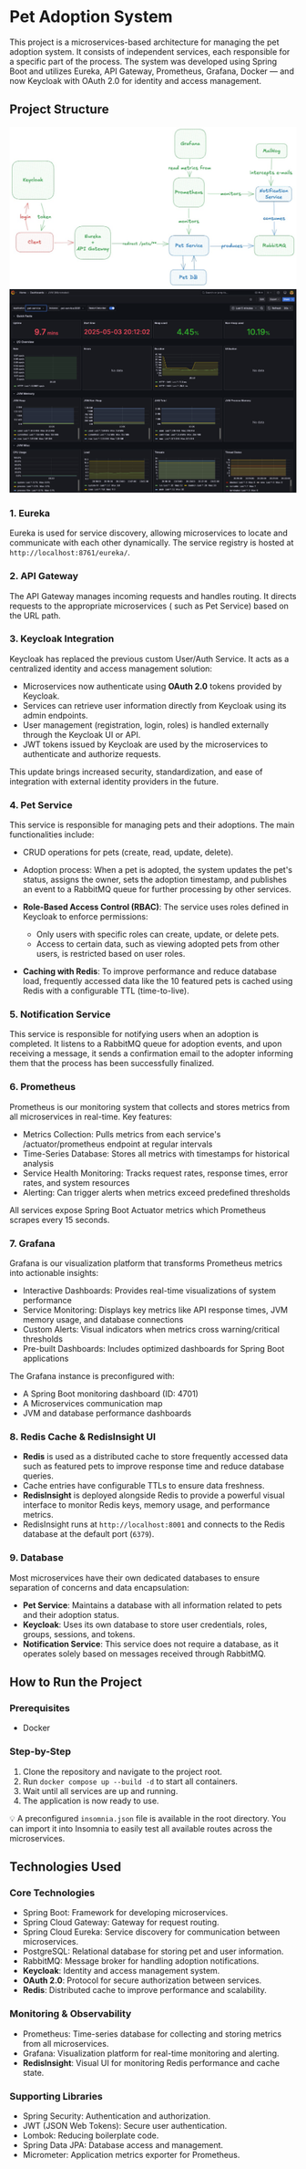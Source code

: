 # Pet Adoption System

This project is a microservices-based architecture for managing the pet adoption system. It consists of independent
services, each responsible for a specific part of the process. The system was developed using Spring Boot and utilizes
Eureka, API Gateway, Prometheus, Grafana, Docker — and now Keycloak with OAuth 2.0 for identity and access management.

## Project Structure

![Application Architecture Diagram](./assets/diagram.jpeg)
![Dashboard](./assets/dashboard.png)

### 1. Eureka

Eureka is used for service discovery, allowing microservices to locate and communicate with each other dynamically. The service registry is hosted at `http://localhost:8761/eureka/`.

### 2. API Gateway

The API Gateway manages incoming requests and handles routing. It directs requests to the appropriate microservices (
such as Pet Service) based on the URL path.

### 3. Keycloak Integration

Keycloak has replaced the previous custom User/Auth Service. It acts as a centralized identity and access management
solution:

* Microservices now authenticate using **OAuth 2.0** tokens provided by Keycloak.
* Services can retrieve user information directly from Keycloak using its admin endpoints.
* User management (registration, login, roles) is handled externally through the Keycloak UI or API.
* JWT tokens issued by Keycloak are used by the microservices to authenticate and authorize requests.

This update brings increased security, standardization, and ease of integration with external identity providers in the
future.

### 4. Pet Service

This service is responsible for managing pets and their adoptions. The main functionalities include:

* CRUD operations for pets (create, read, update, delete).
* Adoption process: When a pet is adopted, the system updates the pet's status, assigns the owner, sets the adoption
  timestamp, and publishes an event to a RabbitMQ queue for further processing by other services.
* **Role-Based Access Control (RBAC)**: The service uses roles defined in Keycloak to enforce permissions:

  * Only users with specific roles can create, update, or delete pets.
  * Access to certain data, such as viewing adopted pets from other users, is restricted based on user roles.

* **Caching with Redis**: To improve performance and reduce database load, frequently accessed data like the 10 featured
  pets is cached using Redis with a configurable TTL (time-to-live).

### 5. Notification Service

This service is responsible for notifying users when an adoption is completed. It listens to a RabbitMQ queue for
adoption events, and upon receiving a message, it sends a confirmation email to the adopter informing them that the
process has been successfully finalized.

### 6. Prometheus

Prometheus is our monitoring system that collects and stores metrics from all microservices in real-time. Key features:

* Metrics Collection: Pulls metrics from each service's /actuator/prometheus endpoint at regular intervals
* Time-Series Database: Stores all metrics with timestamps for historical analysis
* Service Health Monitoring: Tracks request rates, response times, error rates, and system resources
* Alerting: Can trigger alerts when metrics exceed predefined thresholds

All services expose Spring Boot Actuator metrics which Prometheus scrapes every 15 seconds.

### 7. Grafana

Grafana is our visualization platform that transforms Prometheus metrics into actionable insights:

* Interactive Dashboards: Provides real-time visualizations of system performance
* Service Monitoring: Displays key metrics like API response times, JVM memory usage, and database connections
* Custom Alerts: Visual indicators when metrics cross warning/critical thresholds
* Pre-built Dashboards: Includes optimized dashboards for Spring Boot applications

The Grafana instance is preconfigured with:

* A Spring Boot monitoring dashboard (ID: 4701)
* A Microservices communication map
* JVM and database performance dashboards

### 8. Redis Cache & RedisInsight UI

* **Redis** is used as a distributed cache to store frequently accessed data such as featured pets to improve response
  time and reduce database queries.
* Cache entries have configurable TTLs to ensure data freshness.
* **RedisInsight** is deployed alongside Redis to provide a powerful visual interface to monitor Redis keys, memory
  usage, and performance metrics.
* RedisInsight runs at `http://localhost:8001` and connects to the Redis database at the default port (`6379`).

### 9. Database

Most microservices have their own dedicated databases to ensure separation of concerns and data encapsulation:

* **Pet Service**: Maintains a database with all information related to pets and their adoption status.
* **Keycloak**: Uses its own database to store user credentials, roles, groups, sessions, and tokens.
* **Notification Service**: This service does not require a database, as it operates solely based on messages received
  through RabbitMQ.

## How to Run the Project

### Prerequisites

* Docker

### Step-by-Step

1. Clone the repository and navigate to the project root.
2. Run `docker compose up --build -d` to start all containers.
3. Wait until all services are up and running.
4. The application is now ready to use.

💡 A preconfigured `insomnia.json` file is available in the root directory. You can import it into Insomnia to easily
test all available routes across the microservices.

## Technologies Used

### Core Technologies

* Spring Boot: Framework for developing microservices.
* Spring Cloud Gateway: Gateway for request routing.
* Spring Cloud Eureka: Service discovery for communication between microservices.
* PostgreSQL: Relational database for storing pet and user information.
* RabbitMQ: Message broker for handling adoption notifications.
* **Keycloak**: Identity and access management system.
* **OAuth 2.0**: Protocol for secure authorization between services.
* **Redis**: Distributed cache to improve performance and scalability.

### Monitoring & Observability

* Prometheus: Time-series database for collecting and storing metrics from all microservices.
* Grafana: Visualization platform for real-time monitoring and alerting.
* **RedisInsight**: Visual UI for monitoring Redis performance and cache state.

### Supporting Libraries

* Spring Security: Authentication and authorization.
* JWT (JSON Web Tokens): Secure user authentication.
* Lombok: Reducing boilerplate code.
* Spring Data JPA: Database access and management.
* Micrometer: Application metrics exporter for Prometheus.
